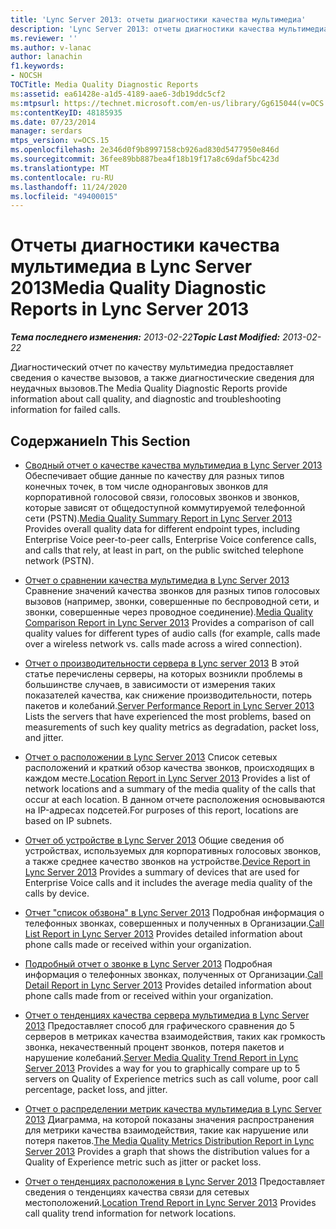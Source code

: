 ```yaml
---
title: 'Lync Server 2013: отчеты диагностики качества мультимедиа'
description: 'Lync Server 2013: отчеты диагностики качества мультимедиа.'
ms.reviewer: ''
ms.author: v-lanac
author: lanachin
f1.keywords:
- NOCSH
TOCTitle: Media Quality Diagnostic Reports
ms:assetid: ea61428e-a1d5-4189-aae6-3db19ddc5cf2
ms:mtpsurl: https://technet.microsoft.com/en-us/library/Gg615044(v=OCS.15)
ms:contentKeyID: 48185935
ms.date: 07/23/2014
manager: serdars
mtps_version: v=OCS.15
ms.openlocfilehash: 2e346d0f9b8997158cb926ad830d5477950e846d
ms.sourcegitcommit: 36fee89bb887bea4f18b19f17a8c69daf5bc423d
ms.translationtype: MT
ms.contentlocale: ru-RU
ms.lasthandoff: 11/24/2020
ms.locfileid: "49400015"
---
```

# <a name="media-quality-diagnostic-reports-in-lync-server-2013"></a><span data-ttu-id="25e97-103">Отчеты диагностики качества мультимедиа в Lync Server 2013</span><span class="sxs-lookup"><span data-stu-id="25e97-103">Media Quality Diagnostic Reports in Lync Server 2013</span></span>

<div data-xmlns="http://www.w3.org/1999/xhtml">

<div class="topic" data-xmlns="http://www.w3.org/1999/xhtml" data-msxsl="urn:schemas-microsoft-com:xslt" data-cs="https://msdn.microsoft.com/">

<div data-asp="https://msdn2.microsoft.com/asp">



</div>

<div id="mainSection">

<div id="mainBody"><span data-ttu-id="25e97-104">

<span> </span></span><span class="sxs-lookup"><span data-stu-id="25e97-104">

<span> </span></span></span>

<span data-ttu-id="25e97-105">_**Тема последнего изменения:** 2013-02-22_</span><span class="sxs-lookup"><span data-stu-id="25e97-105">_**Topic Last Modified:** 2013-02-22_</span></span>

<span data-ttu-id="25e97-106">Диагностический отчет по качеству мультимедиа предоставляет сведения о качестве вызовов, а также диагностические сведения для неудачных вызовов.</span><span class="sxs-lookup"><span data-stu-id="25e97-106">The Media Quality Diagnostic Reports provide information about call quality, and diagnostic and troubleshooting information for failed calls.</span></span>

<div>

## <a name="in-this-section"></a><span data-ttu-id="25e97-107">Содержание</span><span class="sxs-lookup"><span data-stu-id="25e97-107">In This Section</span></span>

  - <span data-ttu-id="25e97-108">[Сводный отчет о качестве качества мультимедиа в Lync Server 2013](lync-server-2013-media-quality-summary-report.md)   Обеспечивает общие данные по качеству для разных типов конечных точек, в том числе одноранговых звонков для корпоративной голосовой связи, голосовых звонков и звонков, которые зависят от общедоступной коммутируемой телефонной сети (PSTN).</span><span class="sxs-lookup"><span data-stu-id="25e97-108">[Media Quality Summary Report in Lync Server 2013](lync-server-2013-media-quality-summary-report.md)   Provides overall quality data for different endpoint types, including Enterprise Voice peer-to-peer calls, Enterprise Voice conference calls, and calls that rely, at least in part, on the public switched telephone network (PSTN).</span></span>

  - <span data-ttu-id="25e97-109">[Отчет о сравнении качества мультимедиа в Lync Server 2013](lync-server-2013-media-quality-comparison-report.md)   Сравнение значений качества звонков для разных типов голосовых вызовов (например, звонки, совершенные по беспроводной сети, и звонки, совершенные через проводное соединение).</span><span class="sxs-lookup"><span data-stu-id="25e97-109">[Media Quality Comparison Report in Lync Server 2013](lync-server-2013-media-quality-comparison-report.md)   Provides a comparison of call quality values for different types of audio calls (for example, calls made over a wireless network vs. calls made across a wired connection).</span></span>

  - <span data-ttu-id="25e97-110">[Отчет о производительности сервера в Lync server 2013](lync-server-2013-server-performance-report.md)   В этой статье перечислены серверы, на которых возникли проблемы в большинстве случаев, в зависимости от измерения таких показателей качества, как снижение производительности, потерь пакетов и колебаний.</span><span class="sxs-lookup"><span data-stu-id="25e97-110">[Server Performance Report in Lync Server 2013](lync-server-2013-server-performance-report.md)   Lists the servers that have experienced the most problems, based on measurements of such key quality metrics as degradation, packet loss, and jitter.</span></span>

  - <span data-ttu-id="25e97-111">[Отчет о расположении в Lync Server 2013](lync-server-2013-location-report.md)   Список сетевых расположений и краткий обзор качества звонков, происходящих в каждом месте.</span><span class="sxs-lookup"><span data-stu-id="25e97-111">[Location Report in Lync Server 2013](lync-server-2013-location-report.md)   Provides a list of network locations and a summary of the media quality of the calls that occur at each location.</span></span> <span data-ttu-id="25e97-112">В данном отчете расположения основываются на IP-адресах подсетей.</span><span class="sxs-lookup"><span data-stu-id="25e97-112">For purposes of this report, locations are based on IP subnets.</span></span>

  - <span data-ttu-id="25e97-113">[Отчет об устройстве в Lync Server 2013](lync-server-2013-device-report.md)   Общие сведения об устройствах, используемых для корпоративных голосовых звонков, а также среднее качество звонков на устройстве.</span><span class="sxs-lookup"><span data-stu-id="25e97-113">[Device Report in Lync Server 2013](lync-server-2013-device-report.md)   Provides a summary of devices that are used for Enterprise Voice calls and it includes the average media quality of the calls by device.</span></span>

  - <span data-ttu-id="25e97-114">[Отчет "список обзвона" в Lync Server 2013](lync-server-2013-call-list-report.md)   Подробная информация о телефонных звонках, совершенных и полученных в Организации.</span><span class="sxs-lookup"><span data-stu-id="25e97-114">[Call List Report in Lync Server 2013](lync-server-2013-call-list-report.md)   Provides detailed information about phone calls made or received within your organization.</span></span>

  - <span data-ttu-id="25e97-115">[Подробный отчет о звонке в Lync Server 2013](lync-server-2013-call-detail-report.md)   Подробная информация о телефонных звонках, полученных от Организации.</span><span class="sxs-lookup"><span data-stu-id="25e97-115">[Call Detail Report in Lync Server 2013](lync-server-2013-call-detail-report.md)   Provides detailed information about phone calls made from or received within your organization.</span></span>

  - <span data-ttu-id="25e97-116">[Отчет о тенденциях качества сервера мультимедиа в Lync Server 2013](lync-server-2013-server-media-quality-trend-report.md)   Предоставляет способ для графического сравнения до 5 серверов в метриках качества взаимодействия, таких как громкость звонка, некачественный процент звонков, потеря пакетов и нарушение колебаний.</span><span class="sxs-lookup"><span data-stu-id="25e97-116">[Server Media Quality Trend Report in Lync Server 2013](lync-server-2013-server-media-quality-trend-report.md)   Provides a way for you to graphically compare up to 5 servers on Quality of Experience metrics such as call volume, poor call percentage, packet loss, and jitter.</span></span>

  - <span data-ttu-id="25e97-117">[Отчет о распределении метрик качества мультимедиа в Lync Server 2013](lync-server-2013-media-quality-metrics-distribution-report.md)   Диаграмма, на которой показаны значения распространения для метрики качества взаимодействия, такие как нарушение или потеря пакетов.</span><span class="sxs-lookup"><span data-stu-id="25e97-117">[The Media Quality Metrics Distribution Report in Lync Server 2013](lync-server-2013-media-quality-metrics-distribution-report.md)   Provides a graph that shows the distribution values for a Quality of Experience metric such as jitter or packet loss.</span></span>

  - <span data-ttu-id="25e97-118">[Отчет о тенденциях расположения в Lync Server 2013](lync-server-2013-location-trend-report.md)   Предоставляет сведения о тенденциях качества связи для сетевых местоположений.</span><span class="sxs-lookup"><span data-stu-id="25e97-118">[Location Trend Report in Lync Server 2013](lync-server-2013-location-trend-report.md)   Provides call quality trend information for network locations.</span></span>

<span data-ttu-id="25e97-119"></div>

</div>

<span> </span>

</div>

</div>

</span><span class="sxs-lookup"><span data-stu-id="25e97-119"></div>

</div>

<span> </span>

</div>

</div>

</span></span></div>

